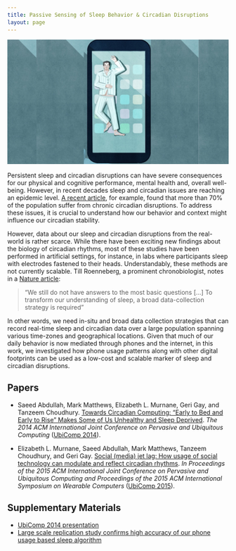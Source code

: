 ```yaml
---
title: Passive Sensing of Sleep Behavior & Circadian Disruptions
layout: page
---
```


<div class="row">
    <div class="col-md-12">
        <div class="col-xs-offset-1 col-md-10">
            <img src="/files/images/passive-sensing.jpg"/>
        </div>
    </div>
</div>

Persistent sleep and circadian disruptions can have severe consequences for
our physical and cognitive performance, mental health and, overall well-being.
However, in recent decades sleep and circadian issues are reaching an epidemic
level. [A recent article](http://www.sciencedirect.com/science/article/pii/S0960982212003259),
for example, found that more than 70% of the population suffer from chronic
circadian disruptions. To address these issues, it is crucial to understand how
our behavior and context might influence our circadian stability.


However, data about our sleep and circadian disruptions from the real-world is
rather scarce. While there have been exciting new findings about the biology of
circadian rhythms, most of these studies have been performed in artificial
settings, for instance, in labs where participants sleep with electrodes
fastened to their heads. Understandably, these methods are not currently
scalable. Till Roenneberg, a prominent chronobiologist, notes in a
[Nature article](http://www.nature.com/nature/journal/v498/n7455/full/498427a.html):

> “We still do not have answers to the most basic questions [...] To transform our understanding of sleep, a broad data-collection strategy is required”

In other words, we need in-situ and broad data collection strategies that can record real-time sleep and circadian data over a large population spanning various time-zones and geographical locations. Given that much of our daily behavior is now mediated through phones and the internet, in this work, we investigated how phone usage patterns along with other digital footprints can be used as a low-cost and scalable marker of sleep and circadian disruptions.


## Papers ##
* Saeed Abdullah, Mark Matthews, Elizabeth L. Murnane, Geri Gay, and Tanzeem Choudhury.
[Towards Circadian Computing: “Early to Bed and Early to Rise” Makes Some of
Us Unhealthy and Sleep Deprived](http://pac.cs.cornell.edu/pubs/clockwise-ubicomp-2014.pdf). _The 2014 ACM International Joint Conference on Pervasive and Ubiquitous Computing_ ([UbiComp 2014](http://ubicomp.org/ubicomp2014/)).

* Elizabeth L. Murnane, Saeed Abdullah, Mark Matthews, Tanzeem Choudhury,
and Geri Gay. [Social (media) jet lag: How usage of social technology can
modulate and reflect circadian rhythms](https://dl.acm.org/citation.cfm?id=2807522).
_In Proceedings of the 2015 ACM International Joint Conference on Pervasive
and Ubiquitous Computing and Proceedings of the 2015 ACM International
Symposium on Wearable Computers_
([UbiComp 2015](http://ubicomp.org/ubicomp2015/)).

## Supplementary Materials ##
* [UbiComp 2014 presentation](https://dl.dropboxusercontent.com/u/6286713/permlinks/talk-ubicomp-2014.pdf)
* [Large scale replication study confirms high accuracy of our phone usage based sleep algorithm](http://saeedabdullah.com/blog/sleep-algorithm-replication.html)
